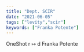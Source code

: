 ```yaml
---
title: "Dept. SCIR"
date: "2021-06-05"
tags: ["levity","scir"]
keywords: ["Franka Potente"]
---
```

OneShot r ↦ d Franka Potente
